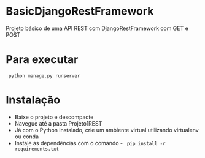 # BasicDjangoRestFramework
 Projeto básico de uma API REST com DjangoRestFramework com GET e POST
 
# Para executar
<code> python manage.py runserver </code>
# Instalação
<ul>
 <li>Baixe o projeto e descompacte</li>
 <li>Navegue até a pasta Projeto1REST</li>
 <li>Já com o Python instalado, crie um ambiente virtual utilizando virtualenv ou conda</li>
 <li>Instale as dependências com o comando - <code> pip install -r requirements.txt </code>
 </ul>

